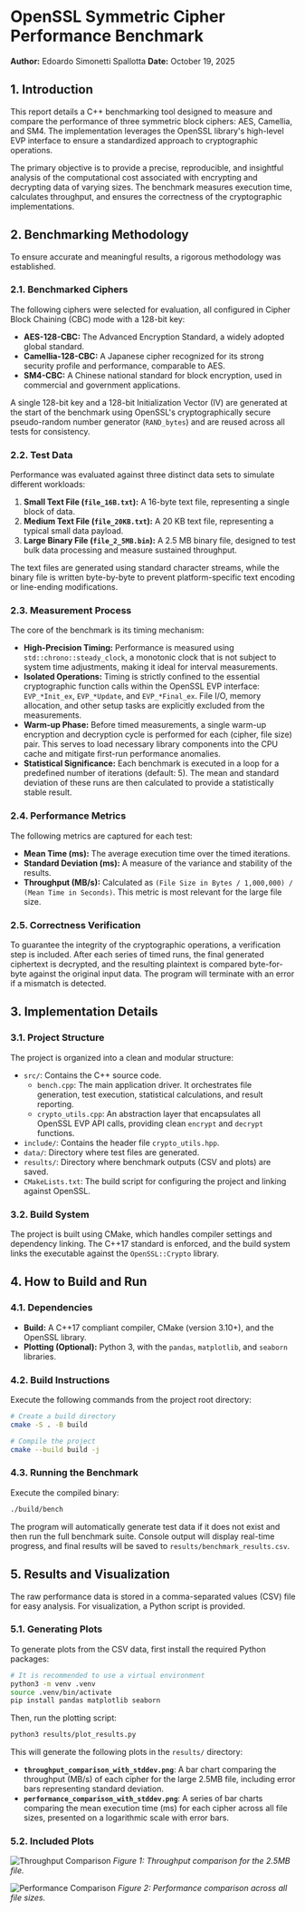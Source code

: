 # OpenSSL Symmetric Cipher Performance Benchmark

**Author:** Edoardo Simonetti Spallotta
**Date:** October 19, 2025

## 1. Introduction

This report details a C++ benchmarking tool designed to measure and compare the performance of three symmetric block ciphers: AES, Camellia, and SM4. The implementation leverages the OpenSSL library's high-level EVP interface to ensure a standardized approach to cryptographic operations.

The primary objective is to provide a precise, reproducible, and insightful analysis of the computational cost associated with encrypting and decrypting data of varying sizes. The benchmark measures execution time, calculates throughput, and ensures the correctness of the cryptographic implementations.

## 2. Benchmarking Methodology

To ensure accurate and meaningful results, a rigorous methodology was established.

### 2.1. Benchmarked Ciphers

The following ciphers were selected for evaluation, all configured in Cipher Block Chaining (CBC) mode with a 128-bit key:

*   **AES-128-CBC:** The Advanced Encryption Standard, a widely adopted global standard.
*   **Camellia-128-CBC:** A Japanese cipher recognized for its strong security profile and performance, comparable to AES.
*   **SM4-CBC:** A Chinese national standard for block encryption, used in commercial and government applications.

A single 128-bit key and a 128-bit Initialization Vector (IV) are generated at the start of the benchmark using OpenSSL's cryptographically secure pseudo-random number generator (`RAND_bytes`) and are reused across all tests for consistency.

### 2.2. Test Data

Performance was evaluated against three distinct data sets to simulate different workloads:

1.  **Small Text File (`file_16B.txt`):** A 16-byte text file, representing a single block of data.
2.  **Medium Text File (`file_20KB.txt`):** A 20 KB text file, representing a typical small data payload.
3.  **Large Binary File (`file_2_5MB.bin`):** A 2.5 MB binary file, designed to test bulk data processing and measure sustained throughput.

The text files are generated using standard character streams, while the binary file is written byte-by-byte to prevent platform-specific text encoding or line-ending modifications.

### 2.3. Measurement Process

The core of the benchmark is its timing mechanism:

*   **High-Precision Timing:** Performance is measured using `std::chrono::steady_clock`, a monotonic clock that is not subject to system time adjustments, making it ideal for interval measurements.
*   **Isolated Operations:** Timing is strictly confined to the essential cryptographic function calls within the OpenSSL EVP interface: `EVP_*Init_ex`, `EVP_*Update`, and `EVP_*Final_ex`. File I/O, memory allocation, and other setup tasks are explicitly excluded from the measurements.
*   **Warm-up Phase:** Before timed measurements, a single warm-up encryption and decryption cycle is performed for each (cipher, file size) pair. This serves to load necessary library components into the CPU cache and mitigate first-run performance anomalies.
*   **Statistical Significance:** Each benchmark is executed in a loop for a predefined number of iterations (default: 5). The mean and standard deviation of these runs are then calculated to provide a statistically stable result.

### 2.4. Performance Metrics

The following metrics are captured for each test:

*   **Mean Time (ms):** The average execution time over the timed iterations.
*   **Standard Deviation (ms):** A measure of the variance and stability of the results.
*   **Throughput (MB/s):** Calculated as `(File Size in Bytes / 1,000,000) / (Mean Time in Seconds)`. This metric is most relevant for the large file size.

### 2.5. Correctness Verification

To guarantee the integrity of the cryptographic operations, a verification step is included. After each series of timed runs, the final generated ciphertext is decrypted, and the resulting plaintext is compared byte-for-byte against the original input data. The program will terminate with an error if a mismatch is detected.

## 3. Implementation Details

### 3.1. Project Structure

The project is organized into a clean and modular structure:

*   `src/`: Contains the C++ source code.
    *   `bench.cpp`: The main application driver. It orchestrates file generation, test execution, statistical calculations, and result reporting.
    *   `crypto_utils.cpp`: An abstraction layer that encapsulates all OpenSSL EVP API calls, providing clean `encrypt` and `decrypt` functions.
*   `include/`: Contains the header file `crypto_utils.hpp`.
*   `data/`: Directory where test files are generated.
*   `results/`: Directory where benchmark outputs (CSV and plots) are saved.
*   `CMakeLists.txt`: The build script for configuring the project and linking against OpenSSL.

### 3.2. Build System

The project is built using CMake, which handles compiler settings and dependency linking. The C++17 standard is enforced, and the build system links the executable against the `OpenSSL::Crypto` library.

## 4. How to Build and Run

### 4.1. Dependencies

*   **Build:** A C++17 compliant compiler, CMake (version 3.10+), and the OpenSSL library.
*   **Plotting (Optional):** Python 3, with the `pandas`, `matplotlib`, and `seaborn` libraries.

### 4.2. Build Instructions

Execute the following commands from the project root directory:

```sh
# Create a build directory
cmake -S . -B build

# Compile the project
cmake --build build -j
```

### 4.3. Running the Benchmark

Execute the compiled binary:

```sh
./build/bench
```

The program will automatically generate test data if it does not exist and then run the full benchmark suite. Console output will display real-time progress, and final results will be saved to `results/benchmark_results.csv`.

## 5. Results and Visualization

The raw performance data is stored in a comma-separated values (CSV) file for easy analysis. For visualization, a Python script is provided.

### 5.1. Generating Plots

To generate plots from the CSV data, first install the required Python packages:

```sh
# It is recommended to use a virtual environment
python3 -m venv .venv
source .venv/bin/activate
pip install pandas matplotlib seaborn
```

Then, run the plotting script:

```sh
python3 results/plot_results.py
```

This will generate the following plots in the `results/` directory:

*   **`throughput_comparison_with_stddev.png`**: A bar chart comparing the throughput (MB/s) of each cipher for the large 2.5MB file, including error bars representing standard deviation.
*   **`performance_comparison_with_stddev.png`**: A series of bar charts comparing the mean execution time (ms) for each cipher across all file sizes, presented on a logarithmic scale with error bars.

### 5.2. Included Plots

![Throughput Comparison](results/throughput_comparison_with_stddev.png)
*Figure 1: Throughput comparison for the 2.5MB file.*

![Performance Comparison](results/performance_comparison_with_stddev.png)
*Figure 2: Performance comparison across all file sizes.*
